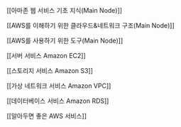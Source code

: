 [[아마존 웹 서비스 기초 지식(Main Node)]]

[[AWS를 이해하기 위한 클라우드&네트워크 구조(Main Node)]]

[[AWS를 사용하기 위한 도구(Main Node)]]

[[서버 서비스 Amazon EC2]]

[[스토리지 서비스 Amazon S3]]

[[가상 네트워크 서비스 Amazon VPC]]

[[데이터베이스 서비스 Amazon RDS]]

[[알아두면 좋은 AWS 서비스]]


